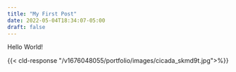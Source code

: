 ```yaml
---
title: "My First Post"
date: 2022-05-04T18:34:07-05:00
draft: false
---
```


Hello World!

{{< cld-response "/v1676048055/portfolio/images/cicada_skmd9t.jpg">%}}